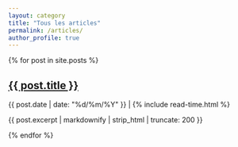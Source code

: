 ```yaml
---
layout: category
title: "Tous les articles"
permalink: /articles/
author_profile: true
---
```


<div class="list__item">
{% for post in site.posts %}
  <article class="archive__item" itemscope itemtype="https://schema.org/CreativeWork">
    <h2 class="archive__item-title" itemprop="headline"><a href="{{ post.url | relative_url }}" rel="permalink" >  {{ post.title }} </a> </h2>
    <p class="page__meta">
      <i class="fas fa-calendar-alt" aria-hidden="true"></i> {{ post.date | date: "%d/%m/%Y" }} |
      <i class="far fa-clock" aria-hidden="true"></i>
      {% include read-time.html %}
    </p>
    <p class="archive__item-excerpt" itemprop="description">
      {{ post.excerpt | markdownify | strip_html | truncate: 200 }}
    </p>
  </article>
{% endfor %}
</div>